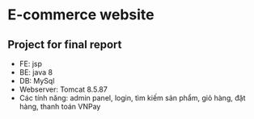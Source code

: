# E-commerce website
## Project for final report
- FE: jsp
- BE: java 8
- DB: MySql
- Webserver: Tomcat 8.5.87
- Các tính năng: admin panel, login, tìm kiếm sản phẩm, giỏ hàng, đặt hàng, thanh toán VNPay
